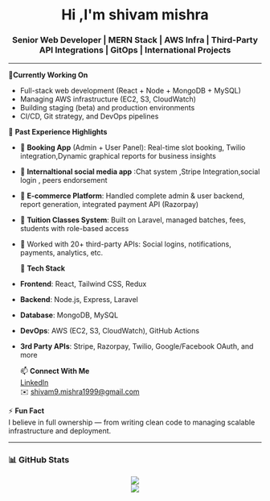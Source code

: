 <h1 align="center">Hi ,I'm shivam mishra</h1>
<h3 align="center">Senior Web Developer | MERN Stack | AWS Infra | Third-Party API Integrations | GitOps | International Projects</h3></h3>

---
 
🔭**Currently Working On**  
- Full-stack web development (React + Node + MongoDB + MySQL)  
- Managing AWS infrastructure (EC2, S3, CloudWatch)  
- Building staging (beta) and production environments  
- CI/CD, Git strategy, and DevOps pipelines

 
 💼 **Past Experience Highlights**
- 🔹 **Booking App** (Admin + User Panel): Real-time slot booking, Twilio integration,Dynamic graphical reports for business insights
- 🔹 **Internaltional social media app** :Chat system ,Stripe Integration,social login , peers endorsement
- 🔹 **E-commerce Platform**: Handled complete admin & user backend, report generation, integrated  payment API (Razorpay)  
- 🔹 **Tuition Classes System**: Built on Laravel, managed batches, fees, students with role-based access  
- 🔹 Worked with 20+ third-party APIs: Social logins, notifications, payments, analytics, etc.

  🔧 **Tech Stack**
- **Frontend**: React, Tailwind CSS, Redux  
- **Backend**: Node.js, Express, Laravel  
- **Database**: MongoDB, MySQL  
- **DevOps**: AWS (EC2, S3, CloudWatch), GitHub Actions  
- **3rd Party APIs**: Stripe, Razorpay, Twilio, Google/Facebook OAuth, and more

  📫 **Connect With Me**  
[LinkedIn](https://www.linkedin.com/in/shivam-mishra-21148722a)  
✉️ shivam9.mishra1999@gmail.com

⚡ **Fun Fact**  
I believe in full ownership — from writing clean code to managing scalable infrastructure and deployment.

---
### 📊 GitHub Stats

<p align="center">
  <img src="https://github-readme-streak-stats.herokuapp.com/?user=shivammishra349&theme=tokyonight"/>
</br>
  <img src="https://github-readme-stats.vercel.app/api/top-langs/?username=shivammishra349&layout=compact&theme=tokyonight" />
</p>
